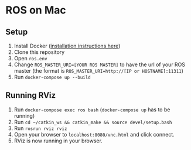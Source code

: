 # ROS on Mac

## Setup
1. Install Docker ([installation instructions here](https://docs.docker.com/docker-for-mac/install/))
2. Clone this repository
3. Open `ros.env` 
4. Change `ROS_MASTER_URI=[YOUR ROS MASTER]` to have the url of your ROS master (the format is `ROS_MASTER_URI=http://[IP or HOSTNAME]:11311`)
5. Run `docker-compose up --build`

## Running RViz
1. Run `docker-compose exec ros bash` (`docker-compose up` has to be running)
2. Run `cd ~/catkin_ws && catkin_make && source devel/setup.bash`
3. Run `rosrun rviz rviz`
4. Open your browser to `localhost:8080/vnc.html` and click connect.
5. RViz is now running in your browser.